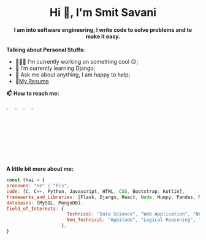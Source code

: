 <h1 align="center">Hi 👋, I'm Smit Savani</h1>
<h4 align="center">I am into software engineering, I write code to solve problems and to make it easy.</h4>


**Talking about Personal Stuffs:**
- 👨🏽‍💻 I’m currently working on something cool :wink:;
- 🌱 I’m currently learning Django; 
- 💬 Ask me about anything, I am happy to help;
- 📝[My Resume](https://drive.google.com/file/d/1aWB-zLqpkM0nCldxhr0FPL2u4QaOOjuj/view?usp=sharing)

**📫 How to reach me:**  

  [<img src="https://img.icons8.com/color/48/000000/linkedin.png" width="3.5%"/>](https://www.linkedin.com/in/smit-savani/)
  [<img src="https://img.icons8.com/fluent/48/000000/facebook-new.png" width="3.5%"/>](https://www.facebook.com/smit.savani.111/)
  [<img src="https://img.icons8.com/fluent/48/000000/instagram-new.png" width="3.5%"/>](https://www.instagram.com/smitsavani11/?hl=en)
  <a href="mailto:smitsavani11@gmail.com"> <img src="https://img.icons8.com/fluent/48/000000/gmail.png" width="3.5%"/> </a>
  
**A little bit more about me:**
  ```javascript
const thai = {
  pronouns: "He" | "his",
  code: [C, C++, Python, Javascript, HTML, CSS, Bootstrap, Kotlin],
  frameworks_and_Libraries: [Flask, Django, React, Node, Numpy, Pandas, Matplotlib, Seaborn, Sklearn, NLTK],
  databases: [MySQL, MongoDB],
  field_of_Interests: {
                        Technical: "Data Science", "Web Application", "NLP", "Data Analytics", "Machine Learning",
                        Non_Technical: "Appitude", "Logical Reasoning", "Management", "Virtual Gaming",
                      },
}
```

  
